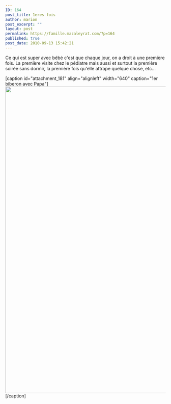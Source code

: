 ```yaml
---
ID: 164
post_title: 1eres fois
author: marion
post_excerpt: ""
layout: post
permalink: https://famille.mazaleyrat.com/?p=164
published: true
post_date: 2010-09-13 15:42:21
---
```

Ce qui est super avec bébé c'est que chaque jour, on a droit à une première fois. La première visite chez le pédiatre mais aussi et surtout la première soirée sans dormir, la première fois qu'elle attrape quelque chose, etc...

[caption id="attachment_181" align="alignleft" width="640" caption="1er biberon avec Papa"]<a href="http://famille.mazaleyrat.com/wp-content/uploads/2010/09/blog3.jpg"><img class="size-large wp-image-181" title="c'est bon ça!" src="http://famille.mazaleyrat.com/wp-content/uploads/2010/09/blog3-680x1024.jpg" alt="" width="640" height="963" /></a>[/caption]